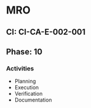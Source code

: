 # MRO

## CI: CI-CA-E-002-001
## Phase: 10

### Activities
- Planning
- Execution
- Verification
- Documentation
